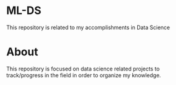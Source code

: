# ML-DS
This repository is related to my accomplishments in Data Science

# About
This repository is focused on data science related projects to track/progress in the field in order to organize my knowledge.

